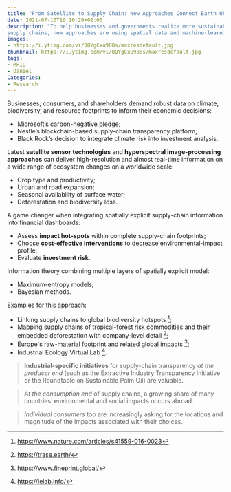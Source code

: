 ```yaml
---
title: "From Satellite to Supply Chain: New Approaches Connect Earth Observation to Economic Decisions"
date: 2021-07-10T10:10:29+02:00
description: "To help businesses and governments realize more sustainable
supply chains, new approaches are using spatial data and machine-learning techniques to connect Earth observation data to conventional economic tools."
images:
- https://i.ytimg.com/vi/QQYgCxu988s/maxresdefault.jpg
thumbnail: https://i.ytimg.com/vi/QQYgCxu988s/maxresdefault.jpg
tags:
- MRIO
- Daniel
Categories:
- Research
---
```


Businesses, consumers, and shareholders demand robust data on climate, biodiversity, and resource footprints to inform their economic decisions:

* Microsoft’s carbon-negative pledge;
* Nestle’s blockchain-based supply-chain transparency platform;
* Black Rock’s decision to integrate climate risk into investment analysis.

Latest **satellite sensor technologies** and **hyperspectral image-processing approaches** can deliver high-resolution and almost real-time information on a wide range of ecosystem changes on a worldwide scale:

* Crop type and productivity;
* Urban and road expansion;
* Seasonal availability of surface water;
* Deforestation and biodiversity loss.

A game changer when integrating spatially explicit supply-chain information into financial dashboards:

* Assess **impact hot-spots** within complete supply-chain footprints;
* Choose **cost-effective interventions** to decrease environmental-impact profile;
* Evaluate **investment risk**.

Information theory combining multiple layers of spatially explicit model:

* Maximum-entropy models;
* Bayesian methods.

Examples for this approach:

* Linking supply chains to global biodiversity hotspots [^1];
* Mapping supply chains of tropical-forest risk commodities and their embedded deforestation with company-level detail [^2];
* Europe's raw-material footprint and related global impacts [^3];
* Industrial Ecology Virtual Lab [^4].

> **Industrial-specific initiatives** for supply-chain transparency *at the producer end* (such as the Extractive Industry Transparency Initiative or the Roundtable on Sustainable Palm Oil) are valuable.

> *At the consumption end* of supply chains, a growing share of many countries’ environmental and social impacts occurs abroad.

> *Individual consumers* too are increasingly asking for the locations and magnitude of the impacts associated with their choices.







[^1]: https://www.nature.com/articles/s41559-016-0023
[^2]: https://trase.earth/
[^3]: https://www.fineprint.global/
[^4]: https://ielab.info/

